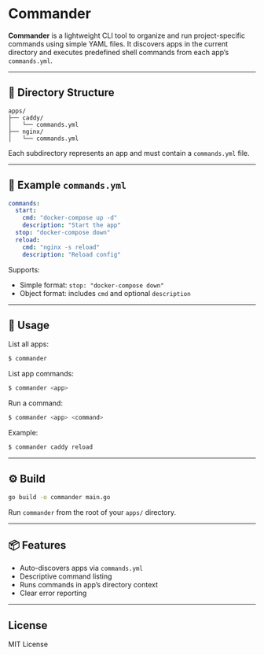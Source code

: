 # Commander

**Commander** is a lightweight CLI tool to organize and run project-specific commands using simple YAML files. It discovers apps in the current directory and executes predefined shell commands from each app’s `commands.yml`.

---

## 📁 Directory Structure

```
apps/
├── caddy/
│   └── commands.yml
├── nginx/
│   └── commands.yml
```

Each subdirectory represents an app and must contain a `commands.yml` file.

---

## 📝 Example `commands.yml`

```yaml
commands:
  start:
    cmd: "docker-compose up -d"
    description: "Start the app"
  stop: "docker-compose down"
  reload:
    cmd: "nginx -s reload"
    description: "Reload config"
```

Supports:

- Simple format: `stop: "docker-compose down"`
- Object format: includes `cmd` and optional `description`

---

## 🚀 Usage

List all apps:

```bash
$ commander
```

List app commands:

```bash
$ commander <app>
```

Run a command:

```bash
$ commander <app> <command>
```

Example:

```bash
$ commander caddy reload
```

---

## ⚙️ Build

```bash
go build -o commander main.go
```

Run `commander` from the root of your `apps/` directory.

---

## 📦 Features

- Auto-discovers apps via `commands.yml`
- Descriptive command listing
- Runs commands in app’s directory context
- Clear error reporting

---

## License

MIT License
